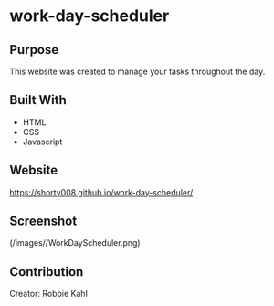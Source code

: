 # work-day-scheduler

## Purpose
This website was created to manage your tasks throughout the day. 

## Built With
* HTML
* CSS
* Javascript

## Website
https://shorty008.github.io/work-day-scheduler/

## Screenshot
(/images//WorkDayScheduler.png)

## Contribution
Creator: Robbie Kahl

